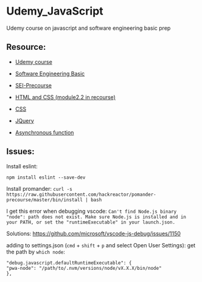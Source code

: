 # Udemy_JavaScript
Udemy course on javascript and software engineering basic prep

## Resource:

- [Udemy course](https://www.udemy.com/course/beginning-javascript/)

- [Software Engineering Basic](https://learn-2.galvanize.com/cohorts/888)

- [SEI-Precourse](https://learn-2.galvanize.com/cohorts/3943)

- [HTML and CSS (module2.2 in recourse)](https://learn.shayhowe.com/html-css/)

- [CSS](https://developer.mozilla.org/en-US/docs/Learn/CSS/First_steps)

- [JQuery](https://learn.jquery.com/about-jquery/how-jquery-works/)

- [Asynchronous function](https://www.builder.io/blog/visualizing-nodejs-close-queue)

## Issues:

Install eslint:

`npm install eslint --save-dev`

Install promander:
`curl -s https://raw.githubusercontent.com/hackreactor/pomander-precourse/master/bin/install | bash`


I get this error when debugging vscode:
`Can't find Node.js binary "node": path does not exist. Make sure Node.js is installed and in your PATH, or set the "runtimeExecutable" in your launch.json.`

Solutions: https://github.com/microsoft/vscode-js-debug/issues/1150

adding to settings.json (`cmd` + `shift` + `p` and select Open User Settings):
get the path by `which node`:
```
"debug.javascript.defaultRuntimeExecutable": {
"pwa-node": "/path/to/.nvm/versions/node/vX.X.X/bin/node"
},
```

